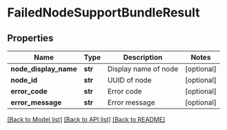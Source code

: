 # FailedNodeSupportBundleResult

## Properties
Name | Type | Description | Notes
------------ | ------------- | ------------- | -------------
**node_display_name** | **str** | Display name of node | [optional] 
**node_id** | **str** | UUID of node | [optional] 
**error_code** | **str** | Error code | [optional] 
**error_message** | **str** | Error message | [optional] 

[[Back to Model list]](../README.md#documentation-for-models) [[Back to API list]](../README.md#documentation-for-api-endpoints) [[Back to README]](../README.md)

